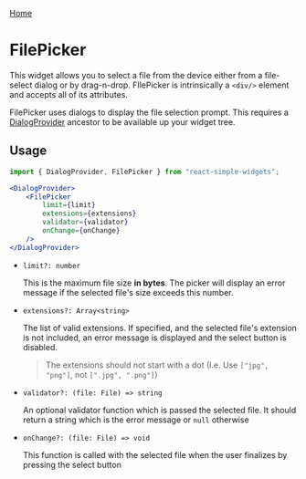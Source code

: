 [Home](../../../README.md)

# FilePicker

This widget allows you to select a file from the device either from a file-select dialog or by drag-n-drop. FIlePicker is intrinsically a `<div/>` element and accepts all of its attributes.

FilePicker uses dialogs to display the file selection prompt. This requires a [DialogProvider](../../dialog-provider/dialog-provider-usage.md) ancestor to be available up your widget tree.

## Usage

```jsx
import { DialogProvider, FilePicker } from "react-simple-widgets";

<DialogProvider>
	<FilePicker
        limit={limit}
        extensions={extensions}
        validator={validator}
        onChange={onChange}
    />
</DialogProvider>
```

- `limit?: number`

  This is the maximum file size **in bytes**. The picker will display an error message if the selected file's size exceeds this number.

- `extensions?: Array<string>`

  The list of valid extensions. If specified, and the selected file's extension is not included, an error message is displayed and the select button is disabled.

  > The extensions should not start with a dot (I.e. Use `["jpg", "png"]`, not `[".jpg", ".png"]`)

-   `validator?: (file: File) => string`

    An optional validator function which is passed the selected file. It should return a string which is the error message or `null` otherwise
    
-   `onChange?: (file: File) => void`

    This function is called with the selected file when the user finalizes by pressing the select button
